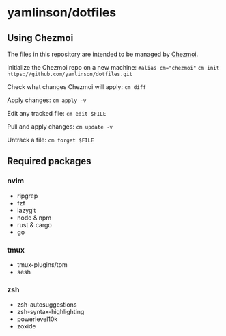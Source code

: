 # yamlinson/dotfiles

## Using Chezmoi

The files in this repository are intended to be managed by [Chezmoi](https://www.chezmoi.io/).

Initialize the Chezmoi repo on a new machine:
`#alias cm="chezmoi"`
`cm init https://github.com/yamlinson/dotfiles.git`

Check what changes Chezmoi will apply:
`cm diff`

Apply changes:
`cm apply -v`

Edit any tracked file:
`cm edit $FILE`

Pull and apply changes:
`cm update -v`

Untrack a file:
`cm forget $FILE`

## Required packages

### nvim

- ripgrep
- fzf
- lazygit
- node & npm
- rust & cargo
- go

### tmux

- tmux-plugins/tpm
- sesh

### zsh

- zsh-autosuggestions
- zsh-syntax-highlighting
- powerlevel10k
- zoxide
